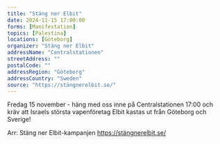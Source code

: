 ```yaml
---
title: "Stäng ner Elbit"
date: 2024-11-15 17:00:00
forms: [Manifestation]
topics: [Palestina]
locations: [Göteborg]
organizer: "Stäng ner Elbit"
addressName: "Centralstationen"
streetAddress: ""
postalCode: ""
addressRegion: "Göteborg"
addressCountry: "Sweden"
source: "https://stängnerelbit.se/"
---
```

Fredag 15 november - häng med oss inne på Centralstationen 17:00 och kräv att Israels största vapenföretag Elbit kastas ut från Göteborg och Sverige!

Arr: Stäng ner Elbit-kampanjen https://stängnerelbit.se/